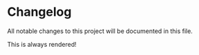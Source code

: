 # Changelog

All notable changes to this project will be documented in this file.

This is always rendered!

<!-- generated by git-cliff -->
